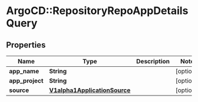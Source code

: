# ArgoCD::RepositoryRepoAppDetailsQuery

## Properties
Name | Type | Description | Notes
------------ | ------------- | ------------- | -------------
**app_name** | **String** |  | [optional] 
**app_project** | **String** |  | [optional] 
**source** | [**V1alpha1ApplicationSource**](V1alpha1ApplicationSource.md) |  | [optional] 


